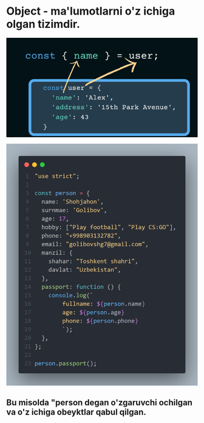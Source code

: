 # Object - ma'lumotlarni o'z ichiga olgan tizimdir.

![alt text](image.png)

![alt text](<object -1-1.png>)
## Bu misolda "person degan o'zgaruvchi ochilgan va o'z ichiga obeyktlar qabul qilgan.